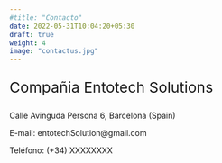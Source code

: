 ```yaml
---
#title: "Contacto"
date: 2022-05-31T10:04:20+05:30
draft: true
weight: 4
image: "contactus.jpg"
---
```



<div class = "entry-content" itemprop = "text">

<p style = "color: # 00a302; font-size: 26px" class = "has-text-color has-text-align-center"> Compañia Entotech Solutions </p>

<p style = "color: # 00a302" class = "has-text-color has-text-align-center has-medium-font-size"> Calle Avinguda Persona 6, Barcelona (Spain) </p>

<p style = "color: # 00a302" class = "has-text-color has-text-align-center has-medium-font-size"> E-mail: entotechSolution@gmail.com </p>

<p style = "color: # 00a302" class = "has-text-color has-text-align-center has-medium-font-size"> Teléfono: (+34) XXXXXXXX </p>
</div>
